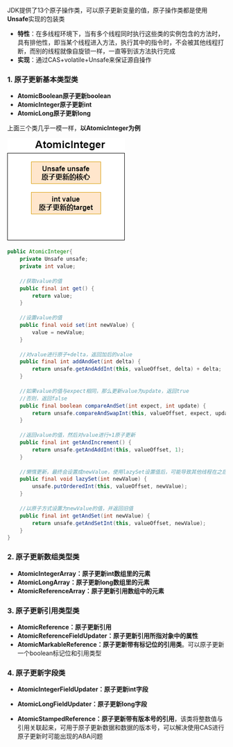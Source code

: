 JDK提供了13个原子操作类，可以原子更新变量的值，原子操作类都是使用 **Unsafe**实现的包装类

* **特性**：在多线程环境下，当有多个线程同时执行这些类的实例包含的方法时，具有排他性，即当某个线程进入方法，执行其中的指令时，不会被其他线程打断，而别的线程就像自旋锁一样，一直等到该方法执行完成
* **实现**：通过CAS+volatile+Unsafe来保证源自操作

### 1. 原子更新基本类型类

* **AtomicBoolean原子更新boolean**
* **AtomicInteger原子更新int**
* **AtomicLong原子更新long**

上面三个类几乎一模一样，**以AtomicInteger为例**

![AtomicInteger](p/AtomicInteger.png)

```java
public AtomicInteger{
    private Unsafe unsafe;
    private int value;
    
    //获取value的值
    public final int get() {
        return value;
    }
    
    //设置value的值
    public final void set(int newValue) {
        value = newValue;
    }
    
    //对value进行原子+delta，返回加后的value
    public final int addAndGet(int delta) {
        return unsafe.getAndAddInt(this, valueOffset, delta) + delta;
    }
    
    //如果value的值与expect相同，那么更新value为update，返回true
    //否则，返回false
    public final boolean compareAndSet(int expect, int update) {
        return unsafe.compareAndSwapInt(this, valueOffset, expect, update);
    }
    
    //返回value的值，然后对value进行+1原子更新
    public final int getAndIncrement() {
        return unsafe.getAndAddInt(this, valueOffset, 1);
    }
    
    //懒惰更新，最终会设置成newValue，使用lazySet设置值后，可能导致其他线程在之后的一小段时间内还是可以读到旧的值
    public final void lazySet(int newValue) {
        unsafe.putOrderedInt(this, valueOffset, newValue);
    }
    
    //以原子方式设置为newValue的值，并返回旧值
    public final int getAndSet(int newValue) {
        return unsafe.getAndSetInt(this, valueOffset, newValue);
    }
}

```



### 2. 原子更新数组类型类

* **AtomicIntegerArray：原子更新int数组里的元素**
* **AtomicLongArray：原子更新long数组里的元素**
* **AtomicReferenceArray：原子更新引用数组中的元素**



### 3. 原子更新引用类型类

* **AtomicReference：原子更新引用**
* **AtomicReferenceFieldUpdater：原子更新引用所指对象中的属性**
* **AtomicMarkableReference：原子更新带有标记位的引用类**。可以原子更新一个boolean标记位和引用类型



### 4. 原子更新字段类

* **AtomicIntegerFieldUpdater：原子更新int字段** 

* **AtomicLongFieldUpdater：原子更新long字段** 

* **AtomicStampedReference：原子更新带有版本号的引用**，该类将整数值与引用关联起来，可用于原子更新数据和数据的版本号，可以解决使用CAS进行原子更新时可能出现的ABA问题

